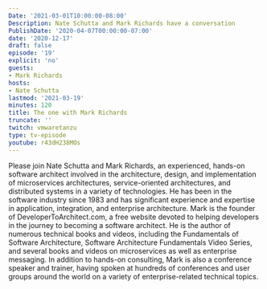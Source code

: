 ```yaml
---
Date: '2021-03-01T10:00:00-08:00'
Description: Nate Schutta and Mark Richards have a conversation
PublishDate: '2020-04-07T00:00:00-07:00'
date: '2020-12-17'
draft: false
episode: '19'
explicit: 'no'
guests:
- Mark Richards
hosts:
- Nate Schutta
lastmod: '2021-03-19'
minutes: 120
title: The one with Mark Richards
truncate: ''
twitch: vmwaretanzu
type: tv-episode
youtube: r43dH238MOs
---
```


Please join Nate Schutta and Mark Richards, an experienced, hands-on software architect involved in the architecture, design, and implementation of microservices architectures, service-oriented architectures, and distributed systems in a variety of technologies. He has been in the software industry since 1983 and has significant experience and expertise in application, integration, and enterprise architecture. Mark is the founder of DeveloperToArchitect.com, a free website devoted to helping developers in the journey to becoming a software architect. He is the author of numerous technical books and videos, including the Fundamentals of Software Architecture, Software Architecture Fundamentals Video Series, and several books and videos on microservices as well as enterprise messaging. In addition to hands-on consulting, Mark is also a conference speaker and trainer, having spoken at hundreds of conferences and user groups around the world on a variety of enterprise-related technical topics.